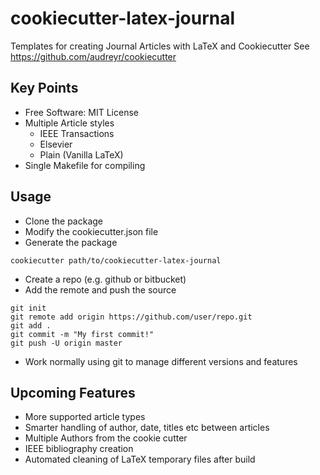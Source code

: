 cookiecutter-latex-journal
==========================

Templates for creating Journal Articles with LaTeX and Cookiecutter
See https://github.com/audreyr/cookiecutter

Key Points
----------

- Free Software: MIT License
- Multiple Article styles
    + IEEE Transactions
    + Elsevier
    + Plain (Vanilla LaTeX)
- Single Makefile for compiling


Usage
-----

- Clone the package
- Modify the cookiecutter.json file
- Generate the package

```
cookiecutter path/to/cookiecutter-latex-journal
```

- Create a repo (e.g. github or bitbucket)
- Add the remote and push the source

```
git init
git remote add origin https://github.com/user/repo.git
git add .
git commit -m "My first commit!"
git push -U origin master
```

- Work normally using git to manage different versions and features


Upcoming Features
-----------------

- More supported article types
- Smarter handling of author, date, titles etc between articles
- Multiple Authors from the cookie cutter
- IEEE bibliography creation
- Automated cleaning of LaTeX temporary files after build



